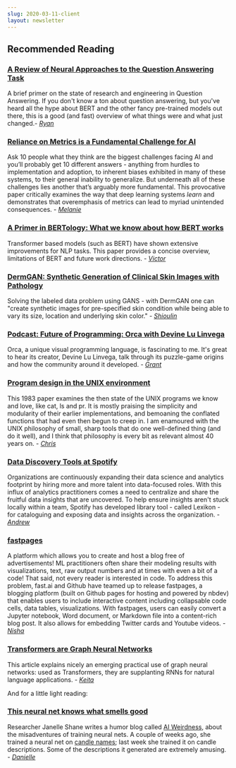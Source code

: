 ```yaml
---
slug: 2020-03-11-client
layout: newsletter
---
```


## Recommended Reading

### [A Review of Neural Approaches to the Question Answering Task](http://ceur-ws.org/Vol-2537/paper-14.pdf)
A brief primer on the state of research and engineering in Question Answering. If you don't know a ton about question answering, but you've heard all the hype about BERT and the other fancy pre-trained models out there, this is a good (and fast) overview of what things were and what just changed.- *[Ryan](https://twitter.com/MicallefEsq)* 

### [Reliance on Metrics is a Fundamental Challenge for AI](https://arxiv.org/pdf/2002.08512.pdf) 
Ask 10 people what they think are the biggest challenges facing AI and you’ll probably get 10 different answers - anything from hurdles to implementation and adoption, to inherent biases exhibited in many of these systems, to their general inability to generalize. But underneath all of these challenges lies another that’s arguably more fundamental. This provocative paper critically examines the way that deep learning systems *learn* and demonstrates that overemphasis of metrics can lead to myriad unintended consequences. - *[Melanie](https://www.linkedin.com/in/melanierbeck/)*

### [A Primer in BERTology: What we know about how BERT works](https://arxiv.org/pdf/2002.12327.pdf)

Transformer based models (such as BERT) have shown extensive improvements for NLP tasks. This paper provides a concise overview, limitations of BERT and future work directions. - *[Victor](https://twitter.com/vykthur)*

### [DermGAN: Synthetic Generation of Clinical Skin Images with Pathology](https://arxiv.org/abs/1911.08716) 

Solving the labeled data problem using GANS - with DermGAN one can "create synthetic images for pre-specified skin condition while being able to vary its size, location and underlying skin color." - *[Shioulin](https://twitter.com/shioulin_sam)*

### [Podcast: Future of Programming: Orca with Devine Lu Linvega](https://futureofcoding.org/episodes/045)

Orca, a unique visual programming language, is fascinating to me. It's great to hear its creator, Devine Lu Linvega, talk through its puzzle-game origins and how the community around it developed.  - *[Grant](https://twitter.com/GrantCuster)*

### [Program design in the UNIX environment](http://harmful.cat-v.org/cat-v/unix_prog_design.pdf)

This 1983 paper examines the then state of the UNIX programs we know and love, like cat, ls and pr. It is mostly praising the simplicity and modularity of their earlier implementations, and bemoaning the conflated functions that had even then begun to creep in. I am enamoured with the UNIX philosophy of small, sharp tools that do one well-defined thing (and do it well), and I think that philosophy is every bit as relevant almost 40 years on. -  *[Chris](https://twitter.com/_cjwallace)*

### [Data Discovery Tools at Spotify](https://labs.spotify.com/2020/02/27/how-we-improved-data-discovery-for-data-scientists-at-spotify/) 

Organizations are continuously expanding their data science and analytics footprint by hiring more and more talent into data-focused roles. With this influx of analytics practitioners comes a need to centralize and share the fruitful data insights that are uncovered. To help ensure insights aren't stuck locally within a team, Spotify has developed library tool - called Lexikon - for cataloguing and exposing data and insights across the organization. - *[Andrew](https://twitter.com/andrew_reed_r)*

### [fastpages](https://fastpages.fast.ai/fastpages/jupyter/2020/02/21/introducing-fastpages.html)

A platform which allows you to create and host a blog free of advertisements! ML practitioners often share their modeling results with visualizations, text, raw output numbers and at times with even a bit of a code! That said, not every reader is interested in code. To address this problem, fast.ai and Github have teamed up to release fastpages, a blogging platform (built on Github pages for hosting and powered by nbdev) that enables users to include interactive content including collapsable code cells, data tables, visualizations. With fastpages, users can easily convert a Jupyter notebook, Word document, or Markdown file into a content-rich blog post. It also allows for embedding Twitter cards and Youtube videos. - *[Nisha](https://twitter.com/NishaMuktewar)*

### [Transformers are Graph Neural Networks](https://graphdeeplearning.github.io/post/transformers-are-gnns/)

This article explains nicely an emerging practical use of graph neural networks: used as Transformers, they are supplanting RNNs for natural language applications. - *[Keita](https://twitter.com/keitabr)*

And for a little light reading:
### [This neural net knows what smells good](https://aiweirdness.com/post/611853103688499200/this-neural-net-knows-what-smells-good)

Researcher Janelle Shane writes a humor blog called [AI Weirdness](https://aiweirdness.com/), about the misadventures of training neural nets.  A couple of weeks ago, she trained a neural net on [candle names](https://aiweirdness.com/post/611219307217797120/what-would-a-candle-inspired-by-your-book-smell); last week she trained it on candle descriptions. Some of the descriptions it generated are extremely amusing. - *[Danielle](https://www.linkedin.com/in/daniellethorp/)*